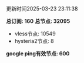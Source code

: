 更新时间2025-03-23 23:11:38

**总订阅: 160**
**总节点: 32095**
- vless节点: 10549
- hysteria2节点: 8

**google ping有效节点: 600**

